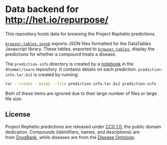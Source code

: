 # Data backend for http://het.io/repurpose/

This repository hosts data for browsing the Project Rephetio predictions.

[`browser-tables.ipynb`](browser-tables.ipynb) exports JSON files formatted for the DataTables Javascript library. These tables, exported to [`browser-tables`](browser-tables), display the predictions for whether a compound treats a disease.

The `prediction-info` directory is created by a [notebook](https://github.com/dhimmel/learn/blob/0fbb1a533d378da6fbc213682e7b7e11c582aa98/prediction/5-contribution.ipynb) in the `dhimmel/learn` repository. It contains details on each prediction. `prediction-info.tar.bz2` is created by running:

```sh
tar --create --bzip2 --file prediction-info.tar.bz2 prediction-info
```

Both of these items are ignored due to their large number of files or large file size.

## License

Project Rephetio predictions are released under [CC0 1.0](https://creativecommons.org/publicdomain/zero/1.0/), the public domain dedication. Compounds (identifiers, names, and desciptions) are from [DrugBank](http://www.drugbank.ca/), while diseases are from the [Disease Ontology](http://disease-ontology.org/).
